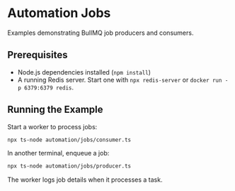 # Automation Jobs

Examples demonstrating BullMQ job producers and consumers.

## Prerequisites

- Node.js dependencies installed (`npm install`)
- A running Redis server. Start one with `npx redis-server` or `docker run -p 6379:6379 redis`.

## Running the Example

Start a worker to process jobs:

```bash
npx ts-node automation/jobs/consumer.ts
```

In another terminal, enqueue a job:

```bash
npx ts-node automation/jobs/producer.ts
```

The worker logs job details when it processes a task.
